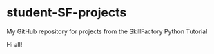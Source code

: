 # student-SF-projects
My GitHub repository for projects from the SkillFactory Python Tutorial

Hi all!
